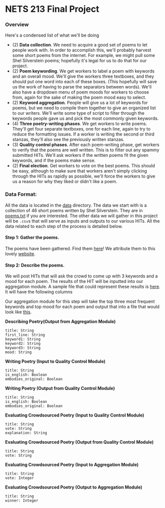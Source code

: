 # NETS 213 Final Project 
### Overview

Here's a condensed list of what we'll be doing
* (2) **Data collection**. We need to acquire a good set of poems to let people work with. In order to accomplish this, we'll probably harvest some short poems from the internet. For example, we might pull some Shel Silverstein poems; hopefully it's legal for us to do that for our project.
* (2) **Poem keywording**. We get workers to label a poem with keywords and an overall mood. We'll give the workers three textboxes, and they should put one word into each of these boxes. (This hopefully will save us the work of having to parse the separators between words). We'll also have a dropdown menu of poem moods for workers to choose from, again for the sake of making the poem mood easy to select.
* (2) **Keyword aggregation**. People will give us a lot of keywords for poems, but we need to compile them together to give an organized list to our writers. We'll write some type of script to filter through the keywords people gave us and pick the most commonly given keywords.
* (4) **Three poetry-writing phases**. We get workers to write poems. They'll get four separate textboxes, one for each line, again to try to reduce the formatting issues. If a worker is writing the second or third stanzas, they'll also see the previously written stanzas.
* (3) **Quality control phases**. After each poem-writing phase, get workers to verify that the poems are well written. This is to filter out any spammy submitted HITs. We'll ask workers if the written poems fit the given keywords, and if the poems make sense.
* (2) **Final election**. Get workers to vote on the best poems. This should be easy, although to make sure that workers aren't simply clicking through the HITs as rapidly as possible, we'll force the workers to give us a reason for why they liked or didn't like a poem.



### Data Format:

All the data is located in the [data](../data) directory. The data we start with is a collection of 46 short poems written by Shel Silverstein. They are in [poems.txt](../data/poems.txt) if you are interested. The other data we will gather in this project will be `.csv`s that will serve as inputs and outputs to our various HITs. All the data related to each step of the process is detailed below.

#### Step 1: Gather the poems. 
The poems have been gathered. Find them [here](../data/poems.txt)! We attribute them to this lovely [website](http://thewhynot100.blogspot.com/2014/05/46-short-and-sweet-shel-silverstein.html). 

#### Step 2: Describe the poems.
We will post HITs that will ask the crowd to come up with 3 keywords and a mood for each poem. The results of the HIT will be inputted into our aggregation module. A sample file that could represent these results is [here](../data/describe_poem_HIT_results.csv). It will have the following columns 

Our aggregation module for this step will take the top three most frequent keywords and top mood for each poem and output that into a file that would look like [this](../data/describe_poem_agg_output.csv).


**Describing Poetry(Output from Aggregation Module)**
```	
title: String
first_line: String
keyword1: String
keyword2: String
keyword3: String
mood: String
```

**Writing Poetry (Input to Quality Control Module)**
```
title: String
is_english: Boolean
embodies_original: Boolean
```

**Writing Poetry (Output from Quality Control Module)**
```
title: String
is_english: Boolean
embodies_original: Boolean
```

**Evaluating Crowdsourced Poetry (Input to Quality Control Module)**
```
title: String
vote: String
explanation: String
```

**Evaluating Crowdsourced Poetry (Output from Quality Control Module)**
```
title: String
vote: String
````

**Evaluating Crowdsourced Poetry (Input to Aggregation Module)**
```
title: String
vote: Integer
```

**Evaluating Crowdsourced Poetry (Output to Aggregation Module)**
```
title: String
winner: Integer
```